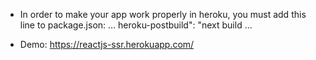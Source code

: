- In order to make your app work properly in heroku, you must add this line to package.json:
...
heroku-postbuild": "next build
...

- Demo: https://reactjs-ssr.herokuapp.com/
